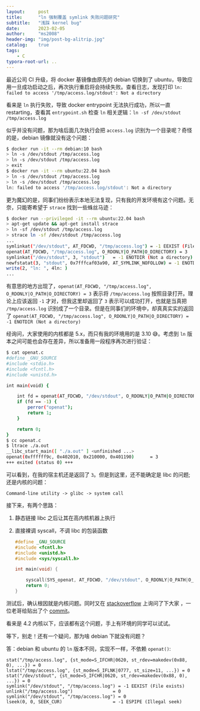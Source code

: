```yaml
---
layout:     post
title:      "ln 强制覆盖 symlink 失败问题研究"
subtitle:   "浅踩 kernel bug"
date:       2023-02-05
author:     "ms2008"
header-img: "img/post-bg-alitrip.jpg"
catalog:    true
tags:
    - C
typora-root-url: ..
---
```


最近公司 CI 升级，将 docker 基镜像由原先的 debian 切换到了 ubuntu，导致应用一旦成功启动之后，再次执行重启将会持续失败。查看日志，发现打印 `ln: failed to access '/tmp/access.log/stdout': Not a directory`

看来是 `ln` 执行失败，导致 docker entrypoint 无法执行成功，所以一直 restarting，查看其 `entrypoint.sh` 检查 `ln` 相关逻辑：`ln -sf /dev/stdout /tmp/access.log`

似乎并没有问题，那为啥后面几次执行会把 `access.log` 识别为一个目录呢？奇怪的是，debian 镜像就没有这个问题：

```sh
$ docker run -it --rm debian:10 bash
> ln -s /dev/stdout /tmp/access.log
> ln -s /dev/stdout /tmp/access.log
> exit
$ docker run -it --rm ubuntu:22.04 bash
> ln -s /dev/stdout /tmp/access.log
> ln -s /dev/stdout /tmp/access.log
ln: failed to access '/tmp/access.log/stdout': Not a directory
```

更为魔幻的是，同事们纷纷表示本地无法复现，只有我的开发环境有这个问题。无奈，只能寄希望于 `strace` 找到一些蛛丝马迹：

```sh
$ docker run --privileged -it --rm ubuntu:22.04 bash
> apt-get update && apt-get install strace
> ln -sf /dev/stdout /tmp/access.log
> strace ln -sf /dev/stdout /tmp/access.log
...
symlinkat("/dev/stdout", AT_FDCWD, "/tmp/access.log") = -1 EEXIST (File exists)
openat(AT_FDCWD, "/tmp/access.log", O_RDONLY|O_PATH|O_DIRECTORY) = 3
symlinkat("/dev/stdout", 3, "stdout")   = -1 ENOTDIR (Not a directory)
newfstatat(3, "stdout", 0x7fffcaf03a90, AT_SYMLINK_NOFOLLOW) = -1 ENOTDIR (Not a directory)
write(2, "ln: ", 4ln: )
...
```

有意思的地方出现了，`openat(AT_FDCWD, "/tmp/access.log", O_RDONLY|O_PATH|O_DIRECTORY) = 3` 表示将 `/tmp/access.log` 按照目录打开。理论上应该返回 `-1` 才对，但我这里却返回了 `3` 表示可以成功打开，也就是当真把 `/tmp/access.log` 识别成了一个目录。但是在同事们的环境中，却真真实实的返回了 `openat(AT_FDCWD, "/tmp/access.log", O_RDONLY|O_PATH|O_DIRECTORY) = -1 ENOTDIR (Not a directory)`

经询问，大家使用的内核都是 5.x，而只有我的环境用的是 3.10 😅。考虑到 `ln` 版本之间可能也会存在差异，所以准备用一段程序再次进行验证：

```sh
$ cat openat.c
#define _GNU_SOURCE
#include <stdio.h>
#include <fcntl.h>
#include <unistd.h>

int main(void) {

    int fd = openat(AT_FDCWD, "/dev/stdout", O_RDONLY|O_PATH|O_DIRECTORY);
    if (fd == -1) {
        perror("openat");
        return 1;
    }

    return 0;
}
$ cc openat.c
$ ltrace ./a.out
__libc_start_main([ "./a.out" ] <unfinished ...>
openat(0xffffff9c, 0x402010, 0x210000, 0x401190)      = 3
+++ exited (status 0) +++
```

可以看到，在我的宿主机还是返回了 `3`。但是到这里，还不能确定是 libc 的问题; 还是内核的问题：

```
Command-line utility -> glibc -> system call
```

接下来，有两个思路：

1. 静态链接 libc 之后让其在高内核机器上执行
2. 直接裸调 syscall，不调 libc 的包装函数

	```c
	#define _GNU_SOURCE
	#include <fcntl.h>
	#include <unistd.h>
	#include <sys/syscall.h>

	int main(void) {

		syscall(SYS_openat, AT_FDCWD, "/dev/stdout", O_RDONLY|O_PATH|O_DIRECTORY);
		return 0;
	}
	```

测试后，确认根因就是内核问题。同时又在 [stackoverflow][1] 上询问了下大家 ，一位老哥给贴出了个 [commit][2]。

看来是 4.2 内核以下，应该都有这个问题，手上有环境的同学可以试试。

等下，别走！还有一个疑问，那为啥 debian 下就没有问题？

答：debian 和 ubuntu 的 `ln` 版本不同，实现不一样，不依赖 `openat()`:

```
stat("/tmp/access.log", {st_mode=S_IFCHR|0620, st_rdev=makedev(0x88, 0), ...}) = 0
lstat("/tmp/access.log", {st_mode=S_IFLNK|0777, st_size=11, ...}) = 0
stat("/dev/stdout", {st_mode=S_IFCHR|0620, st_rdev=makedev(0x88, 0), ...}) = 0
symlink("/dev/stdout", "/tmp/access.log") = -1 EEXIST (File exists)
unlink("/tmp/access.log")               = 0
symlink("/dev/stdout", "/tmp/access.log") = 0
lseek(0, 0, SEEK_CUR)                   = -1 ESPIPE (Illegal seek)
```

[1]: https://stackoverflow.com/questions/75305383/openat-recognized-dev-stdout-as-a-directory
[2]: https://github.com/torvalds/linux/commit/97242f99a013950af63effa0732f8ef7db4e31ec
